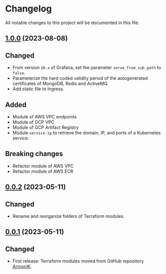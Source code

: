 # Changelog

All notable changes to this project will be documented in this file.

## [1.0.0](https://github.com/aneoconsulting/ArmoniK.Infra/releases/tag/1.0.0) (2023-08-08)

Changed
-

* From version `10.x` of Grafana, set the parameter `serve_from_sub_path` to `false`.
* Parameterize the hard coded validity period of the autogenerated certificates of MongoDB, Redis and ActiveMQ.
* Add static file to Ingress. 

Added
-

* Module of AWS VPC endpoints
* Module of GCP VPC
* Module of GCP Artifact Registry
* Module `service-ip` to retrieve the domain, IP, and ports of a Kubernetes service.

Breaking changes
-

* Refactor module of AWS VPC
* Refactor module of AWS ECR

## [0.0.2](https://github.com/aneoconsulting/ArmoniK.Infra/releases/tag/0.0.2) (2023-05-11)

Changed
-

* Rename and reorganize folders of Terraform modules.

## [0.0.1](https://github.com/aneoconsulting/ArmoniK.Infra/releases/tag/0.0.1) (2023-05-11)

Changed
-

* First release: Terraform modules moved from GitHub repository [ArmoniK](https://github.com/aneoconsulting/ArmoniK).

